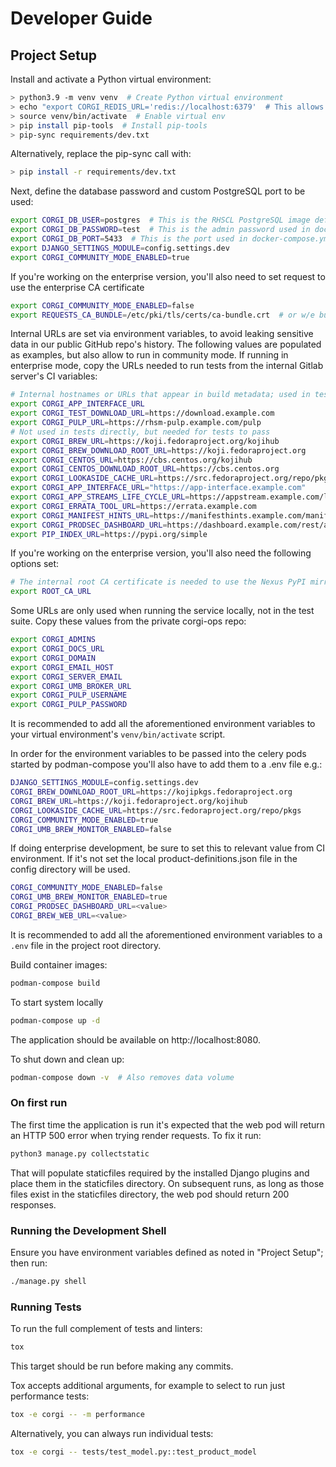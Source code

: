 # Developer Guide

## Project Setup

Install and activate a Python virtual environment:
```bash
> python3.9 -m venv venv  # Create Python virtual environment
> echo "export CORGI_REDIS_URL='redis://localhost:6379'  # This allows running celery inspect commands in a local shell" >> venv/bin/activate
> source venv/bin/activate  # Enable virtual env
> pip install pip-tools  # Install pip-tools
> pip-sync requirements/dev.txt
```

Alternatively, replace the pip-sync call with:
```bash
> pip install -r requirements/dev.txt
```

Next, define the database password and custom PostgreSQL port to be used:

```bash
export CORGI_DB_USER=postgres  # This is the RHSCL PostgreSQL image default admin username
export CORGI_DB_PASSWORD=test  # This is the admin password used in docker-compose.yml
export CORGI_DB_PORT=5433  # This is the port used in docker-compose.yml
export DJANGO_SETTINGS_MODULE=config.settings.dev
export CORGI_COMMUNITY_MODE_ENABLED=true
```

If you're working on the enterprise version, you'll also need to set request to use the enterprise CA certificate

```bash
export CORGI_COMMUNITY_MODE_ENABLED=false
export REQUESTS_CA_BUNDLE=/etc/pki/tls/certs/ca-bundle.crt  # or w/e bundle contains at least the internal root CA cert
```

Internal URLs are set via environment variables, to avoid leaking sensitive data in our public GitHub repo's history.
The following values are populated as examples, but also allow to run in community mode. If running in enterprise mode, 
copy the URLs needed to run tests from the internal Gitlab server's CI variables:
```bash
# Internal hostnames or URLs that appear in build metadata; used in tests
export CORGI_APP_INTERFACE_URL
export CORGI_TEST_DOWNLOAD_URL=https://download.example.com
export CORGI_PULP_URL=https://rhsm-pulp.example.com/pulp
# Not used in tests directly, but needed for tests to pass
export CORGI_BREW_URL=https://koji.fedoraproject.org/kojihub
export CORGI_BREW_DOWNLOAD_ROOT_URL=https://koji.fedoraproject.org
export CORGI_CENTOS_URL=https://cbs.centos.org/kojihub
export CORGI_CENTOS_DOWNLOAD_ROOT_URL=https://cbs.centos.org
export CORGI_LOOKASIDE_CACHE_URL=https://src.fedoraproject.org/repo/pkgs
export CORGI_APP_INTERFACE_URL="https://app-interface.example.com"
export CORGI_APP_STREAMS_LIFE_CYCLE_URL=https://appstream.example.com/lifecycle-defs/application_streams.yaml
export CORGI_ERRATA_TOOL_URL=https://errata.example.com
export CORGI_MANIFEST_HINTS_URL=https://manifesthints.example.com/manifest-hints.txt
export CORGI_PRODSEC_DASHBOARD_URL=https://dashboard.example.com/rest/api/latest
export PIP_INDEX_URL=https://pypi.org/simple
```

If you're working on the enterprise version, you'll also need the following options set:

```bash
# The internal root CA certificate is needed to use the Nexus PyPI mirror and other internal Red Hat services
export ROOT_CA_URL
```

Some URLs are only used when running the service locally, not in the test suite.
Copy these values from the private corgi-ops repo:
```bash
export CORGI_ADMINS
export CORGI_DOCS_URL
export CORGI_DOMAIN
export CORGI_EMAIL_HOST
export CORGI_SERVER_EMAIL
export CORGI_UMB_BROKER_URL
export CORGI_PULP_USERNAME
export CORGI_PULP_PASSWORD
```

It is recommended to add all the aforementioned environment variables to your virtual
environment's `venv/bin/activate` script.

In order for the environment variables to be passed into the celery pods started by podman-compose you'll also have to
add them to a .env file e.g.:
```bash
DJANGO_SETTINGS_MODULE=config.settings.dev
CORGI_BREW_DOWNLOAD_ROOT_URL=https://kojipkgs.fedoraproject.org
CORGI_BREW_URL=https://koji.fedoraproject.org/kojihub
CORGI_LOOKASIDE_CACHE_URL=https://src.fedoraproject.org/repo/pkgs
CORGI_COMMUNITY_MODE_ENABLED=true
CORGI_UMB_BREW_MONITOR_ENABLED=false
```


If doing enterprise development, be sure to set this to relevant value from CI environment.
If it's not set the local product-definitions.json file in the config directory will be used.
```bash
CORGI_COMMUNITY_MODE_ENABLED=false
CORGI_UMB_BREW_MONITOR_ENABLED=true
CORGI_PRODSEC_DASHBOARD_URL=<value>
CORGI_BREW_WEB_URL=<value>
```

It is recommended to add all the aforementioned environment variables to a `.env` file in the project root directory.

Build container images:
```bash
podman-compose build
```

To start system locally
```bash
podman-compose up -d
```

The application should be available on http://localhost:8080.

To shut down and clean up:
```bash
podman-compose down -v  # Also removes data volume
```

### On first run
The first time the application is run it's expected that the web pod will return an HTTP 500 error when trying render 
requests. To fix it run:

```bash
python3 manage.py collectstatic
```

That will populate staticfiles required by the installed Django plugins and place them in the staticfiles directory. 
On subsequent runs, as long as those files exist in the staticfiles directory, the web pod should return 200 responses.

### Running the Development Shell

Ensure you have environment variables defined as noted in "Project Setup"; then run:

```bash
./manage.py shell
```

### Running Tests

To run the full complement of tests and linters:
```bash
tox
```

This target should be run before making any commits.

Tox accepts additional arguments, for example to select to run just performance tests:
```bash
tox -e corgi -- -m performance
```

Alternatively, you can always run individual tests:
```bash
tox -e corgi -- tests/test_model.py::test_product_model
```
